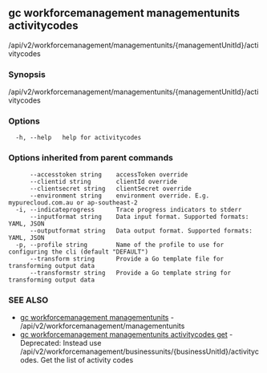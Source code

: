 ## gc workforcemanagement managementunits activitycodes

/api/v2/workforcemanagement/managementunits/{managementUnitId}/activitycodes

### Synopsis

/api/v2/workforcemanagement/managementunits/{managementUnitId}/activitycodes

### Options

```
  -h, --help   help for activitycodes
```

### Options inherited from parent commands

```
      --accesstoken string    accessToken override
      --clientid string       clientId override
      --clientsecret string   clientSecret override
      --environment string    environment override. E.g. mypurecloud.com.au or ap-southeast-2
  -i, --indicateprogress      Trace progress indicators to stderr
      --inputformat string    Data input format. Supported formats: YAML, JSON
      --outputformat string   Data output format. Supported formats: YAML, JSON
  -p, --profile string        Name of the profile to use for configuring the cli (default "DEFAULT")
      --transform string      Provide a Go template file for transforming output data
      --transformstr string   Provide a Go template string for transforming output data
```

### SEE ALSO

* [gc workforcemanagement managementunits](gc_workforcemanagement_managementunits.html)	 - /api/v2/workforcemanagement/managementunits
* [gc workforcemanagement managementunits activitycodes get](gc_workforcemanagement_managementunits_activitycodes_get.html)	 - Deprecated: Instead use /api/v2/workforcemanagement/businessunits/{businessUnitId}/activitycodes. Get the list of activity codes



